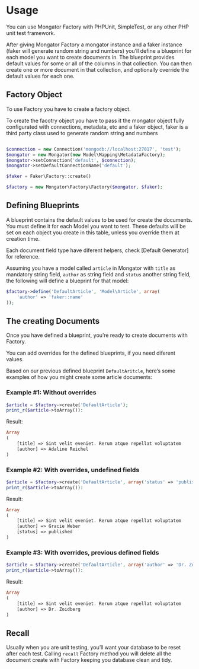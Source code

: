 Usage
=====

You can use Mongator Factory with PHPUnit, SimpleTest, or any other PHP unit test framework.

After giving Mongator Factory a mongator instance and a faker instance (faker will generate random string and numbers) you’ll define a blueprint for each model you want to create documents in. The blueprint provides default values for some or all of the columns in that collection. You can then create one or more document in that collection, and optionally override the default values for each one.


Factory Object
--------------

To use Factory you have to create a factory object.

To create the facotry object you have to pass it the mongator object fully configurated with connections, metadata, etc and a faker object, faker is a third party class used to generate random string and numbers

```php

$connection = new Connection('mongodb://localhost:27017', 'test');
$mongator = new Mongator(new Model\Mapping\MetadataFactory);
$mongator->setConnection('default', $connection);
$mongator->setDefaultConnectionName('default');

$faker = Faker\Factory::create()

$factory = new Mongator\Factory\Factory($mongator, $faker);
```


Defining Blueprints
-------------------

A blueprint contains the default values to be used for create the documents. You must define it for each Model you want to test. These defaults will be set on each object you create in this table, unless you override them at creation time.

Each document field type have diferent helpers, check [Default Generator] for reference.

Assuming you have a model called `article` in Mongator with `title` as mandatory string field, `author` as string field and `status` another string field, the following will define a blueprint for that model:

```php
$factory->define('DefaultArticle', 'Model\Article', array(
    'author' => 'faker::name'
));

```

The creating Documents
----------------------

Once you have defined a blueprint, you’re ready to create documents with Factory. 

You can add overrides for the defined blueprints, if you need diferent values.  

Based on our previous defined blueprint `DefaultAritcle`, here’s some examples of how you might create some article documents:

### Example #1: Without overrides

```php
$article = $factory->create('DefaultArticle');
print_r($article->toArray()):
```

Result:
```php
Array
(
    [title] => Sint velit eveniet. Rerum atque repellat voluptatem
    [author] => Adaline Reichel
)
```

### Example #2: With overrides, undefined fields

```php
$article = $factory->create('DefaultArticle', array('status' => 'published'));
print_r($article->toArray()):
```

Result:
```php
Array
(
    [title] => Sint velit eveniet. Rerum atque repellat voluptatem
    [author] => Gracie Weber
    [status] => published
)
```

### Example #3: With overrides, previous defined fields

```php
$article = $factory->create('DefaultArticle', array('author' => 'Dr. Zoidberg'));
print_r($article->toArray()):
```

Result:
```php
Array
(
    [title] => Sint velit eveniet. Rerum atque repellat voluptatem
    [author] => Dr. Zoidberg
)
```

Recall
------

Usually when you are unit testing, you’ll want your database to be reset after each test. Calling `recall` Factory method you will delete all the document create with Factory keeping you database clean and tidy.


